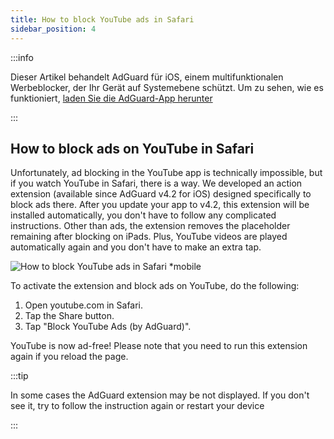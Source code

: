 ```yaml
---
title: How to block YouTube ads in Safari
sidebar_position: 4
---
```


:::info

Dieser Artikel behandelt AdGuard für iOS, einem multifunktionalen Werbeblocker, der Ihr Gerät auf Systemebene schützt. Um zu sehen, wie es funktioniert, [laden Sie die AdGuard-App herunter](https://adguard.com/download.html?auto=true)

:::

## How to block ads on YouTube in Safari

Unfortunately, ad blocking in the YouTube app is technically impossible, but if you watch YouTube in Safari, there is a way. We developed an action extension (available since AdGuard v4.2 for iOS) designed specifically to block ads there. After you update your app to v4.2, this extension will be installed automatically, you don't have to follow any complicated instructions. Other than ads, the extension removes the placeholder remaining after blocking on iPads. Plus, YouTube videos are played automatically again and you don't have to make an extra tap.

![How to block YouTube ads in Safari *mobile](https://cdn.adtidy.org/public/Adguard/Blog/ios_safari_extension.png)

To activate the extension and block ads on YouTube, do the following:

1. Open youtube.com in Safari.
2. Tap the Share button.
3. Tap "Block YouTube Ads (by AdGuard)".

YouTube is now ad-free! Please note that you need to run this extension again if you reload the page.

:::tip

In some cases the AdGuard extension may be not displayed. If you don't see it, try to follow the instruction again or restart your device

:::
